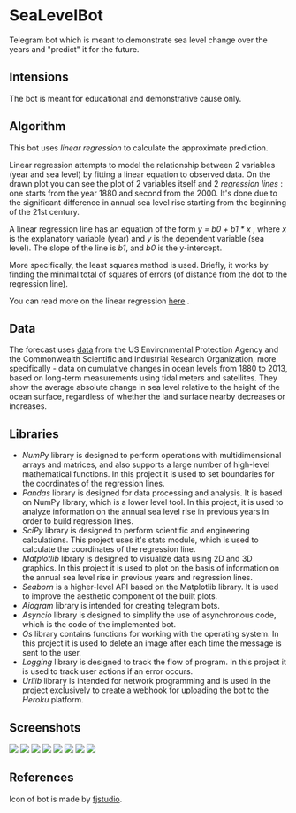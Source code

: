 # SeaLevelBot

Telegram bot which is meant to demonstrate sea level change over the years and "predict" it for the future.

## Intensions
The bot is meant for educational and demonstrative cause only. 

## Algorithm
This bot uses  *linear regression*  to calculate the approximate prediction. 

 Linear regression  attempts to model the relationship between 2 variables (year and sea level) by fitting a linear equation to observed data. On the drawn plot you can see the plot of 2 variables itself and 2  *regression lines* : one starts from the year 1880 and second from the 2000. It's done due to the significant difference in annual sea level rise starting from the beginning of the 21st century. 

A  linear regression line  has an equation of the form  *y = b0 + b1 * x* , where  *x*  is the explanatory variable (year) and  *y*  is the dependent variable (sea level). The slope of the line is  *b1*, and  *b0*  is the y-intercept. 

More specifically,  the least squares method  is used. Briefly, it works by finding the minimal total of squares of errors (of distance from the dot to the regression line). 

You can read more on the linear regression  [here](https://en.wikipedia.org/wiki/Linear_regression) . 

## Data
The forecast uses [data](https://datahub.io/core/sea-level-rise) from the US Environmental Protection Agency and the Commonwealth Scientific and Industrial Research Organization, more specifically - data on cumulative changes in ocean levels from 1880 to 2013, based on long-term measurements using tidal meters and satellites. They show the average absolute change in sea level relative to the height of the ocean surface, regardless of whether the land surface nearby decreases or increases.


## Libraries

* *NumP*y library is designed to perform operations with multidimensional arrays and matrices, and also supports a large number of high-level mathematical functions. In this project it is used to set boundaries for the coordinates of the regression lines.
* *Pandas* library is designed for data processing and analysis. It is based on NumPy library, which is a lower level tool. In this project, it is used to analyze information on the annual sea level rise in previous years in order to build regression lines.
* *SciPy* library is designed to perform scientific and engineering calculations. This project uses it's stats module, which is used to calculate the coordinates of the regression line.
* *Matplotlib* library is designed to visualize data using 2D and 3D graphics. In this project it is used to plot on the basis of information on the annual sea level rise in previous years and regression lines.
* *Seaborn* is a higher-level API based on the Matplotlib library. It is used to improve the aesthetic component of the built plots.
* *Aiogram* library is intended for creating telegram bots. 
* *Asyncio* library is designed to simplify the use of asynchronous code, which is the code of the implemented bot.
* *Os* library contains functions for working with the operating system. In this project it is used to delete an image after each time the message is sent to the user.
* *Logging* library is designed to track the flow of program. In this project it is used to track user actions if an error occurs.
* *Urllib* library is intended for network programming and is used in the project exclusively to create a webhook for uploading the bot to the *Heroku* platform.

## Screenshots
![ ](Images/scr1.png)
![ ](Images/scr2.png)
![ ](Images/scr3.png)
![ ](Images/scr4.png)
![ ](Images/scr5.png)
![ ](Images/scr6.png)
![ ](Images/scr7.png)
![ ](Images/scr8.png)

## References
Icon of bot is made by [fjstudio](https://www.flaticon.com/authors/fjstudio).